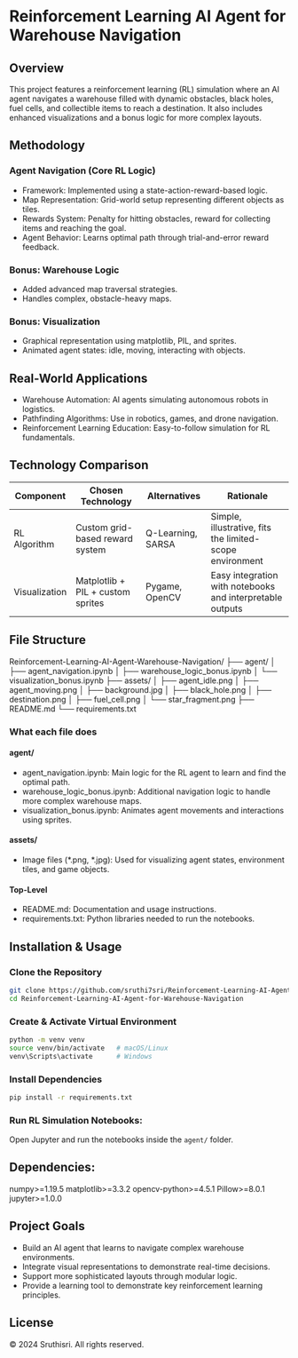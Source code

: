 # Reinforcement Learning AI Agent for Warehouse Navigation

## Overview
This project features a reinforcement learning (RL) simulation where an AI agent navigates a warehouse filled with dynamic obstacles, black holes, fuel cells, and collectible items to reach a destination. It also includes enhanced visualizations and a bonus logic for more complex layouts.

## Methodology

### Agent Navigation (Core RL Logic)
- Framework: Implemented using a state-action-reward-based logic.
- Map Representation: Grid-world setup representing different objects as tiles.
- Rewards System: Penalty for hitting obstacles, reward for collecting items and reaching the goal.
- Agent Behavior: Learns optimal path through trial-and-error reward feedback.

### Bonus: Warehouse Logic
- Added advanced map traversal strategies.
- Handles complex, obstacle-heavy maps.

### Bonus: Visualization

- Graphical representation using matplotlib, PIL, and sprites.
- Animated agent states: idle, moving, interacting with objects.

## Real-World Applications
- Warehouse Automation: AI agents simulating autonomous robots in logistics.
- Pathfinding Algorithms: Use in robotics, games, and drone navigation.
- Reinforcement Learning Education: Easy-to-follow simulation for RL fundamentals.


## Technology Comparison

| Component  | Chosen Technology                          | Alternatives                        | Rationale                                                             |
|------------|--------------------------------------------|-------------------------------------|-----------------------------------------------------------------------|
| RL Algorithm  | Custom grid-based reward system | Q-Learning, SARSA      | Simple, illustrative, fits the limited-scope environment  |
| Visualization | Matplotlib + PIL + custom sprites    | Pygame, OpenCV    | Easy integration with notebooks and interpretable outputs|



## File Structure
Reinforcement-Learning-AI-Agent-Warehouse-Navigation/
├── agent/
│   ├── agent_navigation.ipynb
│   ├── warehouse_logic_bonus.ipynb
│   └── visualization_bonus.ipynb
├── assets/
│   ├── agent_idle.png
│   ├── agent_moving.png
│   ├── background.jpg
│   ├── black_hole.png
│   ├── destination.png
│   ├── fuel_cell.png
│   └── star_fragment.png
├── README.md
└── requirements.txt

### What each file does

#### agent/
- agent_navigation.ipynb: Main logic for the RL agent to learn and find the optimal path.
- warehouse_logic_bonus.ipynb: Additional navigation logic to handle more complex warehouse maps.
- visualization_bonus.ipynb: Animates agent movements and interactions using sprites.

#### assets/
- Image files (*.png, *.jpg): Used for visualizing agent states, environment tiles, and game objects.

#### Top-Level
- README.md: Documentation and usage instructions.
- requirements.txt: Python libraries needed to run the notebooks.

## Installation & Usage
### Clone the Repository
```bash
git clone https://github.com/sruthi7sri/Reinforcement-Learning-AI-Agent-for-Warehouse-Navigation.git
cd Reinforcement-Learning-AI-Agent-for-Warehouse-Navigation
```
### Create & Activate Virtual Environment
```bash
python -m venv venv
source venv/bin/activate   # macOS/Linux
venv\Scripts\activate      # Windows
```

### Install Dependencies
```bash
pip install -r requirements.txt
```

### Run RL Simulation Notebooks:
Open Jupyter and run the notebooks inside the `agent/` folder.

## Dependencies:
numpy>=1.19.5
matplotlib>=3.3.2
opencv-python>=4.5.1
Pillow>=8.0.1
jupyter>=1.0.0

## Project Goals
- Build an AI agent that learns to navigate complex warehouse environments.
- Integrate visual representations to demonstrate real-time decisions.
- Support more sophisticated layouts through modular logic.
- Provide a learning tool to demonstrate key reinforcement learning principles.

## License
© 2024 Sruthisri. All rights reserved.